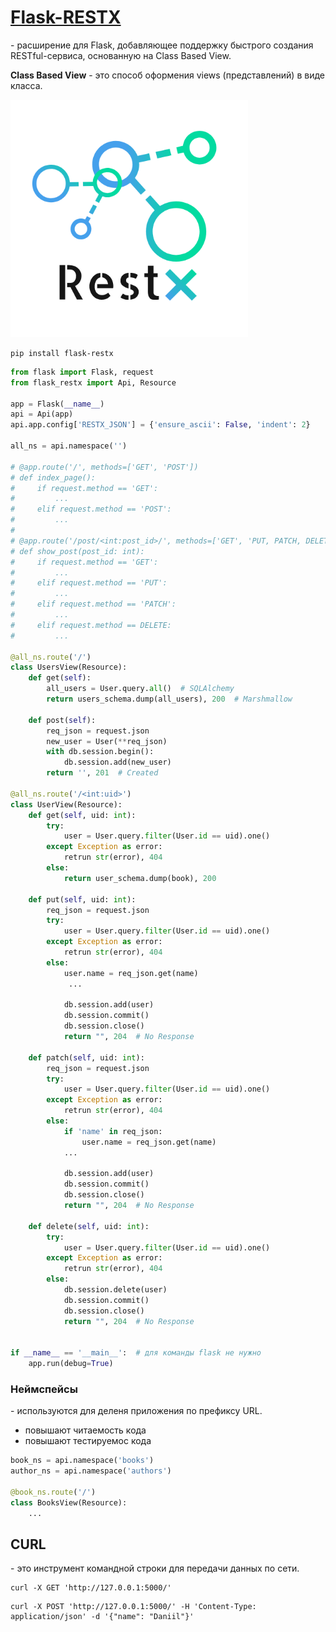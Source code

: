 # [Flask-RESTX](https://flask-restx.readthedocs.io/en/latest/index.html)

\- расширение для Flask, добавляющее поддержку быстрого создания RESTful-сервиса, основанную на Class Based View.

**Class Based View** - это способ оформения views (представлений) в виде класса.

<img src="images/flask_restx.png" alt="logo flask-restx" title="Logo flask-restx" style="height: 380px;" />

```
pip install flask-restx
```

```python
from flask import Flask, request
from flask_restx import Api, Resource

app = Flask(__name__)
api = Api(app)
api.app.config['RESTX_JSON'] = {'ensure_ascii': False, 'indent': 2}

all_ns = api.namespace('')

# @app.route('/', methods=['GET', 'POST'])
# def index_page():
#     if request.method == 'GET':
#         ...
#     elif request.method == 'POST':
#         ...
#         
# @app.route('/post/<int:post_id>/', methods=['GET', 'PUT, PATCH, DELETE'])
# def show_post(post_id: int):
#     if request.method == 'GET':
#         ...
#     elif request.method == 'PUT':
#         ...
#     elif request.method == 'PATCH':
#         ...
#     elif request.method == DELETE:
#         ...

@all_ns.route('/')
class UsersView(Resource):
    def get(self):
        all_users = User.query.all()  # SQLAlchemy
        return users_schema.dump(all_users), 200  # Marshmallow
    
    def post(self):
        req_json = request.json
        new_user = User(**req_json)
        with db.session.begin():
            db.session.add(new_user)
        return '', 201  # Created

@all_ns.route('/<int:uid>')
class UserView(Resource):
    def get(self, uid: int):
        try:
            user = User.query.filter(User.id == uid).one()
        except Exception as error:
            retrun str(error), 404
        else:
            return user_schema.dump(book), 200
    
    def put(self, uid: int):
        req_json = request.json
        try:
            user = User.query.filter(User.id == uid).one()
        except Exception as error:
            retrun str(error), 404
        else:        
            user.name = req_json.get(name)
             ...

            db.session.add(user)
            db.session.commit()
            db.session.close()
            return "", 204  # No Response
    
    def patch(self, uid: int):
        req_json = request.json
        try:
            user = User.query.filter(User.id == uid).one()
        except Exception as error:
            retrun str(error), 404
        else:
            if 'name' in req_json:
                user.name = req_json.get(name)
            ...

            db.session.add(user)
            db.session.commit()
            db.session.close()
            return "", 204  # No Response
    
    def delete(self, uid: int):
        try:
            user = User.query.filter(User.id == uid).one()
        except Exception as error:
            retrun str(error), 404
        else:
            db.session.delete(user)
            db.session.commit()
            db.session.close()
            return "", 204  # No Response


if __name__ == '__main__':  # для команды flask не нужно
    app.run(debug=True)
```

### Неймспейсы

\- используются для деленя приложения по префиксу URL.

* повышают читаемость кода
* повышают тестируемос кода

```python
book_ns = api.namespace('books')
author_ns = api.namespace('authors')

@book_ns.route('/')
class BooksView(Resource):
    ...
```

## CURL

\- это инструмент командной строки для передачи данных по сети.

```
curl -X GET 'http://127.0.0.1:5000/'
```

```
curl -X POST 'http://127.0.0.1:5000/' -H 'Content-Type: application/json' -d '{"name": "Daniil"}'
```
